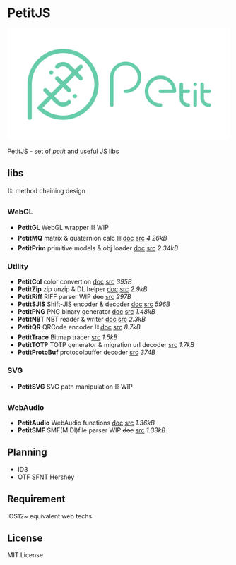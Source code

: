 # PetitJS

![logo](img/logo.svg)

PetitJS - set of *petit* and useful JS libs

## libs

⛓: method chaining design

### WebGL

- **PetitGL** WebGL wrapper ⛓ WIP
- **PetitMQ** matrix & quaternion calc ⛓ [doc](docs/mq.md) [src](mq.mjs) *4.26kB*
- **PetitPrim** primitive models & obj loader [doc](docs/prim.md) [src](prim.mjs) *2.34kB*

### Utility

- **PetitCol** color convertion [doc](docs/col.md) [src](col.mjs) *395B*
- **PetitZip** zip unzip & DL helper [doc](docs/zip.md) [src](zip.mjs) *2.9kB*
- **PetitRiff** RIFF parser WIP ~~doc~~ [src](riff.mjs) *297B*
- **PetitSJIS** Shift-JIS encoder & decoder [doc](docs/sjis.md) [src](sjis.mjs) *596B*
- **PetitPNG** PNG binary generator [doc](docs/png.md) [src](png.mjs) *1.48kB*
- **PetitNBT** NBT reader & writer [doc](docs/nbt.md) [src](nbt.mjs) *2.3kB*
- **PetitQR** QRCode encoder ⛓ [doc](docs/qr.md) [src](qr.mjs) *8.7kB*
- **PetitTrace** Bitmap tracer [src](trace.mjs) *1.5kB*
- **PetitTOTP** TOTP generator & migration url decoder  [src](totp.mjs) *1.7kB*
- **PetitProtoBuf** protocolbuffer decoder [src](protobuf.mjs) *374B*

### SVG

- **PetitSVG** SVG path manipulation ⛓ WIP

### WebAudio

- **PetitAudio** WebAudio functions [doc](docs/audio.md) [src](audio.mjs) *1.36kB*
- **PetitSMF** SMF(MIDI)file parser WIP ~~doc~~ [src](riff.mjs) *1.33kB*

## Planning

- ID3
- OTF SFNT Hershey

## Requirement

iOS12~ equivalent web techs

## License

MIT License